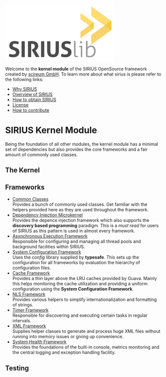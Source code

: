 ![sirius](docs/sirius.jpg)

Welcome to the **kernel module** of the SIRIUS OpenSource framework created by [scireum GmbH](https://www.scireum.de). 
To learn more about what sirius is please refer to the following links:

* [Why SIRIUS](docs/why.md)
* [Overview of SIRIUS](docs/overview.md)
* [How to obtain SIRIUS](docs/usage.md)
* [License](docs/license.md)
* [How to contribute](docs/contributions.md)

# SIRIUS Kernel Module

Being the foundation of all other modules, the kernel module has a minimal set of dependencies but also provides
the core frameworks and a fair amount of commonly used classes.

## The Kernel

## Frameworks

* [Common Classes](src/main/java/sirius/kernel/commons)\
Provides a bunch of commonly used classes. Get familiar with the helpers provided here as they are used 
throughout the framework.  
* [Dependency Injection Microkernel](src/main/java/sirius/kernel/di)\
Provides the depence injection framework which also supports the **discovery based programming** paradigm.
This is a _must read_ for users of SIRIUS as this pattern is used in almost every framework.
* [Asynchronous Execution Framework](src/main/java/sirius/kernel/async)\
Responsible for configuring and managing all thread pools and background facilities within SIRIUS.
* [System Configuration Framework](src/main/java/sirius/kernel/settings)\
Uses the _config_ library supplied by **typesafe**. This sets up the configuration for all frameworks
by evaluation the hierarchy of configuration files.
* [Cache Framework](src/main/java/sirius/kernel/async)\
Provides a thin layer above the LRU caches provided by Guava. Mainly this helps monitoring
the cache utilization and providing a uniform configuration using the **System Configuration Framework**.
* [NLS Framework](src/main/java/sirius/kernel/nls)\
Provides various helpers to simplify internationalization and formatting of strings.
* [Timer Framework](src/main/java/sirius/kernel/timer)\
Responsible for discovering and executing certain tasks in regular intervals.
* [XML Framework](src/main/java/sirius/kernel/timer)\
Supplies helper classes to generate and process huge XML files without running into memory issues or giving up convenience.
* [System Health Framework](src/main/java/sirius/kernel/health)\
Provides the foundations of the built-in console, metrics monitoring and the central logging and exception handling facility.

## Testing


